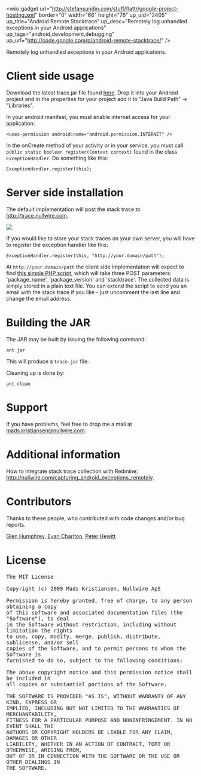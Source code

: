 <wiki:gadget url="http://stefansundin.com/stuff/flattr/google-project-hosting.xml" border="0" width="66" height="76" up\_uid="2405" up\_title="Android Remote Stacktrace" up\_desc="Remotely log unhandled exceptions in your Android applications" up\_tags="android,development,debugging" up\_url="http://code.google.com/p/android-remote-stacktrace/" />

Remotely log unhandled exceptions in your Android applications.

# Client side usage #

Download the latest trace.jar file found [here](http://code.google.com/p/android-remote-stacktrace/downloads/list). Drop it into your Android project and in the properties for your project add it to "Java Build Path" -> "Libraries".

In your android manifest, you must enable internet access for your application:

```
<uses-permission android:name="android.permission.INTERNET" />
```

In the onCreate method of your activity or in your service, you must call `public static boolean register(Context context)` found in the class `ExceptionHandler`. Do something like this:

```
ExceptionHandler.register(this);
```

# Server side installation #

The default implementation will post the stack trace to http://trace.nullwire.com.

[![](http://trace.nullwire.com/images/remote_logger_screenshot.png)](http://trace.nullwire.com)

If you would like to store your stack traces on your own server, you will have to register the exception handler like this:

```
ExceptionHandler.register(this, "http://your.domain/path"); 
```

At `http://your.domain/path` the client side implementation will expect to find [this simple PHP script](http://code.google.com/p/android-remote-stacktrace/source/browse/server/collect/server.php), which will take three POST parameters: 'package\_name', 'package\_version' and 'stacktrace'.  The collected data is simply stored in a plain text file. You can extend the script to send you an email with the stack trace if you like - just uncomment the last line and change the email address.

# Building the JAR #

The JAR may be built by issuing the following command:

```
ant jar
```

This will produce a `trace.jar` file.

Cleaning up is done by:

```
ant clean
```

# Support #

If you have problems, feel free to drop me a mail at mads.kristiansen@nullwire.com.

# Additional information #

How to integrate stack trace collection with Redmine: http://nullwire.com/capturing_android_exceptions_remotely.

# Contributors #

Thanks to these people, who contributed with code changes and/or bug reports.

[Glen Humphrey](http://glendonhumphrey.com), [Evan Charlton](http://evancharlton.com/), [Peter Hewitt](http://dweebos.com/)

# License #

<tt>
The MIT License<br>
<br>
Copyright (c) 2009 Mads Kristiansen, Nullwire ApS<br>
<br>
Permission is hereby granted, free of charge, to any person obtaining a copy<br>
of this software and associated documentation files (the "Software"), to deal<br>
in the Software without restriction, including without limitation the rights<br>
to use, copy, modify, merge, publish, distribute, sublicense, and/or sell<br>
copies of the Software, and to permit persons to whom the Software is<br>
furnished to do so, subject to the following conditions:<br>
<br>
The above copyright notice and this permission notice shall be included in<br>
all copies or substantial portions of the Software.<br>
<br>
THE SOFTWARE IS PROVIDED "AS IS", WITHOUT WARRANTY OF ANY KIND, EXPRESS OR<br>
IMPLIED, INCLUDING BUT NOT LIMITED TO THE WARRANTIES OF MERCHANTABILITY,<br>
FITNESS FOR A PARTICULAR PURPOSE AND NONINFRINGEMENT. IN NO EVENT SHALL THE<br>
AUTHORS OR COPYRIGHT HOLDERS BE LIABLE FOR ANY CLAIM, DAMAGES OR OTHER<br>
LIABILITY, WHETHER IN AN ACTION OF CONTRACT, TORT OR OTHERWISE, ARISING FROM,<br>
OUT OF OR IN CONNECTION WITH THE SOFTWARE OR THE USE OR OTHER DEALINGS IN<br>
THE SOFTWARE.<br>
</tt>
